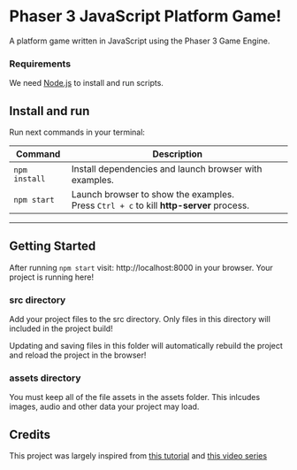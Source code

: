 # Phaser 3 JavaScript Platform Game!

A platform game written in JavaScript using the Phaser 3 Game Engine.

### Requirements

We need [Node.js](https://nodejs.org) to install and run scripts.

## Install and run

Run next commands in your terminal:

| Command | Description |
|---------|-------------|
| `npm install` | Install dependencies and launch browser with examples.|
| `npm start` | Launch browser to show the examples. <br> Press `Ctrl + c` to kill **http-server** process. |

---

## Getting Started

After running `npm start` visit: http://localhost:8000 in your browser. Your project is running here! 

### src directory

Add your project files to the src directory. Only files in this directory will included in the project build! 

Updating and saving files in this folder will automatically rebuild the project and reload the project in the browser!

### assets directory

You must keep all of the file assets in the assets folder. This inlcudes images, audio and other data your project may load. 

## Credits

This project was largely inspired from [this tutorial](https://phaser.io/tutorials/making-your-first-phaser-3-game/index) and [this video series](https://www.youtube.com/watch?v=7gGjBkKM_8M&list=PLoN_ejT35AEhY4icjiEJ5t2qdunwmQj1R&index=13)